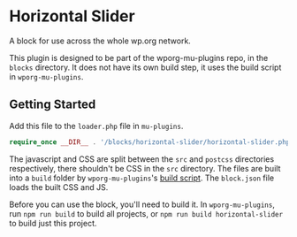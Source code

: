 # Horizontal Slider

A block for use across the whole wp.org network.

This plugin is designed to be part of the wporg-mu-plugins repo, in the `blocks` directory. It does not have its own build step, it uses the build script in `wporg-mu-plugins`.

## Getting Started

Add this file to the `loader.php` file in `mu-plugins`.

```php
require_once __DIR__ . '/blocks/horizontal-slider/horizontal-slider.php';
```

The javascript and CSS are split between the `src` and `postcss` directories respectively, there shouldn't be CSS in the `src` directory. The files are built into a `build` folder by `wporg-mu-plugins`'s [build script](#). The `block.json` file loads the built CSS and JS.

Before you can use the block, you'll need to build it. In `wporg-mu-plugins`, run `npm run build` to build all projects, or `npm run build horizontal-slider` to build just this project.
